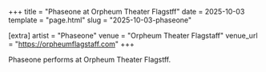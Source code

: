 +++
title = "Phaseone at Orpheum Theater Flagstff"
date = 2025-10-03
template = "page.html"
slug = "2025-10-03-phaseone"

[extra]
artist = "Phaseone"
venue = "Orpheum Theater Flagstaff"
venue_url = "https://orpheumflagstaff.com"
+++

Phaseone performs at Orpheum Theater Flagstff.

